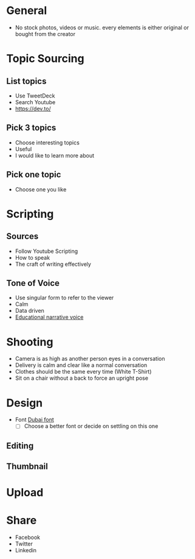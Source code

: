 # General

+ No stock photos, videos or music. every elements is either original or bought from the creator


# Topic Sourcing

## List topics
- Use TweetDeck 
- Search Youtube
- https://dev.to/

## Pick 3 topics
- Choose interesting topics
- Useful
- I would like to learn more about

## Pick one topic
- Choose one you like


# Scripting

## Sources
- Follow Youtube Scripting
- How to speak
- The craft of writing effectively

## Tone of Voice
+ Use singular form to refer to the viewer
+ Calm
+ Data driven
+ [Educational narrative voice ](https://youtu.be/wfUT6eY0Krw?t=910)

# Shooting

+ Camera is as high as another person eyes in a conversation
+ Delivery is calm and clear like a normal conversation
+ Clothes should be the same every time (White T-Shirt)
+ Sit on a chair without a back to force an upright pose

# Design 
+ Font [Dubai font](https://dubaifont.com/)
  + [ ] Choose a better font or decide on settling on this one

## Editing

## Thumbnail

# Upload

# Share

+ Facebook
+ Twitter
+ Linkedin